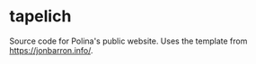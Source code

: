 # tapelich
Source code for Polina's public website. Uses the template from https://jonbarron.info/.
